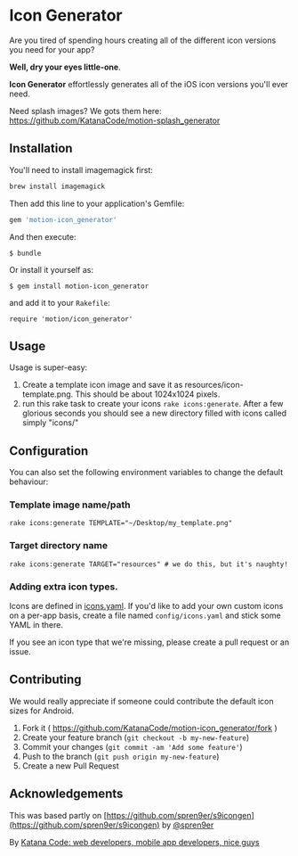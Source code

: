 # Icon Generator

Are you tired of spending hours creating all of the different icon versions you need for your app?

**Well, dry your eyes little-one**.

**Icon Generator** effortlessly generates all of the iOS icon versions you'll ever need.

Need splash images? We gots them here: https://github.com/KatanaCode/motion-splash_generator

## Installation

You'll need to install imagemagick first:

``` bash
brew install imagemagick
```

Then add this line to your application's Gemfile:

```ruby
gem 'motion-icon_generator'
```

And then execute:

    $ bundle

Or install it yourself as:

    $ gem install motion-icon_generator
    
and add it to your `Rakefile`:
   
    require 'motion/icon_generator'

## Usage

Usage is super-easy:

1. Create a template icon image and save it as resources/icon-template.png. This should be about 1024x1024 pixels.
2. run this rake task to create your icons `rake icons:generate`. After a few glorious seconds you should see a new directory filled with icons called simply "icons/"

## Configuration

You can also set the following environment variables to change the default behaviour:

### Template image name/path

    rake icons:generate TEMPLATE="~/Desktop/my_template.png"

### Target directory name

    rake icons:generate TARGET="resources" # we do this, but it's naughty!
    
### Adding extra icon types.

Icons are defined in [icons.yaml](lib/motion/icon_generator/icons.yaml). If you'd like to add your own custom icons on a per-app basis, create a file named `config/icons.yaml` and stick some YAML in there.

If you see an icon type that we're missing, please create a pull request or an issue.  

## Contributing

We would really appreciate if someone could contribute the default icon sizes for Android.

1. Fork it ( https://github.com/KatanaCode/motion-icon_generator/fork )
2. Create your feature branch (`git checkout -b my-new-feature`)
3. Commit your changes (`git commit -am 'Add some feature'`)
4. Push to the branch (`git push origin my-new-feature`)
5. Create a new Pull Request

## Acknowledgements

This was based partly on [https://github.com/spren9er/s9icongen](https://github.com/spren9er/s9icongen) by [@spren9er](https://github.com/spren9er) 

By [Katana Code: web developers, mobile app developers, nice guys](http://katanacode.com/tools?utm_source=GitHub&utm_medium=README&utm_campaign=motion-icon_generator
)
